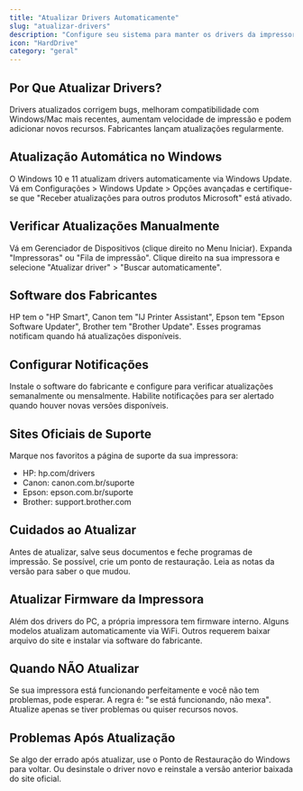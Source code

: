 ```yaml
---
title: "Atualizar Drivers Automaticamente"
slug: "atualizar-drivers"
description: "Configure seu sistema para manter os drivers da impressora sempre atualizados. Evite problemas de compatibilidade e aproveite novos recursos."
icon: "HardDrive"
category: "geral"
---
```


## Por Que Atualizar Drivers?

Drivers atualizados corrigem bugs, melhoram compatibilidade com Windows/Mac mais recentes, aumentam velocidade de impressão e podem adicionar novos recursos. Fabricantes lançam atualizações regularmente.

## Atualização Automática no Windows

O Windows 10 e 11 atualizam drivers automaticamente via Windows Update. Vá em Configurações > Windows Update > Opções avançadas e certifique-se que "Receber atualizações para outros produtos Microsoft" está ativado.

## Verificar Atualizações Manualmente

Vá em Gerenciador de Dispositivos (clique direito no Menu Iniciar). Expanda "Impressoras" ou "Fila de impressão". Clique direito na sua impressora e selecione "Atualizar driver" > "Buscar automaticamente".

## Software dos Fabricantes

HP tem o "HP Smart", Canon tem "IJ Printer Assistant", Epson tem "Epson Software Updater", Brother tem "Brother Update". Esses programas notificam quando há atualizações disponíveis.

## Configurar Notificações

Instale o software do fabricante e configure para verificar atualizações semanalmente ou mensalmente. Habilite notificações para ser alertado quando houver novas versões disponíveis.

## Sites Oficiais de Suporte

Marque nos favoritos a página de suporte da sua impressora:
- HP: hp.com/drivers
- Canon: canon.com.br/suporte
- Epson: epson.com.br/suporte
- Brother: support.brother.com

## Cuidados ao Atualizar

Antes de atualizar, salve seus documentos e feche programas de impressão. Se possível, crie um ponto de restauração. Leia as notas da versão para saber o que mudou.

## Atualizar Firmware da Impressora

Além dos drivers do PC, a própria impressora tem firmware interno. Alguns modelos atualizam automaticamente via WiFi. Outros requerem baixar arquivo do site e instalar via software do fabricante.

## Quando NÃO Atualizar

Se sua impressora está funcionando perfeitamente e você não tem problemas, pode esperar. A regra é: "se está funcionando, não mexa". Atualize apenas se tiver problemas ou quiser recursos novos.

## Problemas Após Atualização

Se algo der errado após atualizar, use o Ponto de Restauração do Windows para voltar. Ou desinstale o driver novo e reinstale a versão anterior baixada do site oficial.
